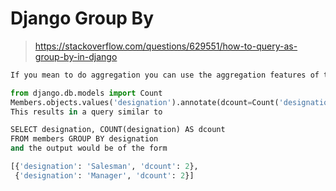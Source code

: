 # Django Group By
> https://stackoverflow.com/questions/629551/how-to-query-as-group-by-in-django  

```python
If you mean to do aggregation you can use the aggregation features of the ORM:

from django.db.models import Count
Members.objects.values('designation').annotate(dcount=Count('designation'))
This results in a query similar to

SELECT designation, COUNT(designation) AS dcount
FROM members GROUP BY designation
and the output would be of the form

[{'designation': 'Salesman', 'dcount': 2}, 
 {'designation': 'Manager', 'dcount': 2}]
```
